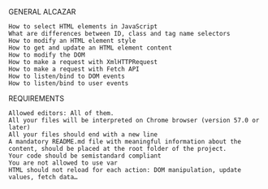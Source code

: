 GENERAL ALCAZAR


    How to select HTML elements in JavaScript
    What are differences between ID, class and tag name selectors
    How to modify an HTML element style
    How to get and update an HTML element content
    How to modify the DOM
    How to make a request with XmlHTTPRequest
    How to make a request with Fetch API
    How to listen/bind to DOM events
    How to listen/bind to user events

REQUIREMENTS


    Allowed editors: All of them.
    All your files will be interpreted on Chrome browser (version 57.0 or later)
    All your files should end with a new line
    A mandatory README.md file with meaningful information about the content, should be placed at the root folder of the project.
    Your code should be semistandard compliant
    You are not allowed to use var
    HTML should not reload for each action: DOM manipulation, update values, fetch data…

